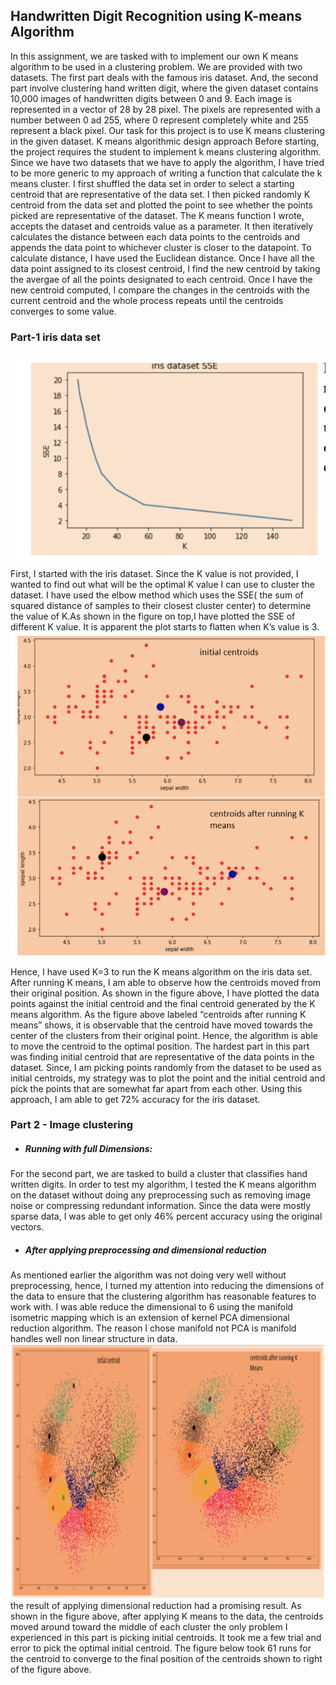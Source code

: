 ## Handwritten Digit Recognition using K-means Algorithm
In this assignment, we are tasked with to implement our own K means algorithm to be used in a clustering problem. We are provided with two datasets. The first part deals with the famous iris dataset. And, the second part involve clustering hand written digit, where the given dataset contains 10,000 images of handwritten digits between 0 and 9. Each image is represented in a vector of 28 by 28 pixel. The pixels are represented with a number between 0 ad 255, where 0 represent completely white and 255 represent a black pixel. Our task for this project is to use K means clustering in the given dataset.
 K means algorithmic design approach
Before starting, the project requires the student to implement k means clustering algorithm. Since we have two datasets that we have to apply the algorithm, I have tried to be more generic to my approach of writing a function that calculate the k means cluster. I first shuffled the data set in order to select a starting centroid that are representative of the data set. I then picked randomly K centroid from the data set and plotted the point to see whether the points picked are representative of the dataset.
The K means function I wrote, accepts the dataset and centroids value as a parameter. It then iteratively calculates the distance between each data points to the centroids and appends the data point to whichever cluster is closer to the datapoint. To calculate distance, I have used the Euclidean distance.
Once I have all the data point assigned to its closest centroid, I find the new centroid by taking the avergae of all the points designated to each centroid. Once I have the new centroid computed, I compare the changes in the centroids with the current centroid and the whole process repeats until the centroids converges to some value.
### Part-1 iris data set
![alt text](img/img1.png)
 First, I started with the iris dataset. Since the K value is not provided, I wanted to find out what will be the optimal K value I can use to cluster the dataset. I have used the elbow method which uses the SSE( the sum of  squared distance of samples to their closest cluster center) to determine the value of K.As shown in the figure on top,I have plotted  the SSE of different K value. It is apparent the plot starts to flatten when K’s value is 3.
![alt text](img/img2.png)

Hence, I have used K=3 to run the K means algorithm on the iris data set. After running K means, I am able to observe how the centroids moved from their original position. As shown in the figure above, I have plotted the data points against the initial centroid and the final centroid generated by the  K means algorithm. As the figure above labeled “centroids after running K means” shows, it is observable that the centroid have moved towards the center of the clusters from their original point. Hence, the algorithm is able to move the centroid to the optimal position. The hardest part in this part was finding initial centroid that are representative of the data points in the dataset. Since, I am picking points randomly from the dataset to be used as initial centroids, my strategy was to plot the point and the initial centroid and pick the points that are somewhat far apart from each other. Using this approach, I am able to get 72% accuracy for the iris dataset. 

### Part 2 - Image clustering

- ##### Running with full Dimensions:
For the second part, we are tasked to build a cluster that classifies hand written digits. In order to test my algorithm, I tested the K means algorithm on the dataset without doing any preprocessing such as removing image noise or compressing redundant information. Since the data were mostly sparse data, I was able to get only 46% percent accuracy using the original vectors.

- ##### After applying preprocessing and dimensional reduction
As mentioned earlier the algorithm was not doing very well without preprocessing, hence,  I turned my attention into reducing the dimensions of the data to ensure that the clustering algorithm has reasonable features to work with. I was able reduce the dimensional to 6 using the manifold isometric mapping which is an extension of kernel PCA dimensional reduction algorithm. The reason I chose manifold not PCA is manifold handles well non linear structure in data. 
![alt text](img/img3.png)
the result of applying dimensional reduction had a promising result. As shown in the figure above, after applying K means to the data, the centroids moved around toward the middle of each cluster the only problem I experienced in this part is picking initial centroids. It took me a few trial and error to pick the optimal initial centroid. The figure below took 61 runs for the centroid to converge to the final position of the centroids shown to right of the figure above.
